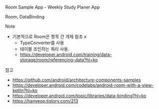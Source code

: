 Room Sample App - Weekly Study Planer App

Room, DataBinding

Note

- 기본적으로 Room은 항목 간 개체 참조 x 
  - TypeConverter를 사용
  - 테이블 조인하는 쿼리 사용.
  - https://developer.android.com/training/data-storage/room/referencing-data?hl=ko



참고

- https://github.com/android/architecture-components-samples
- https://developer.android.com/codelabs/android-room-with-a-view-kotlin?hl=ko
- https://developer.android.com/topic/libraries/data-binding?hl=ko
- https://hanyeop.tistory.com/213